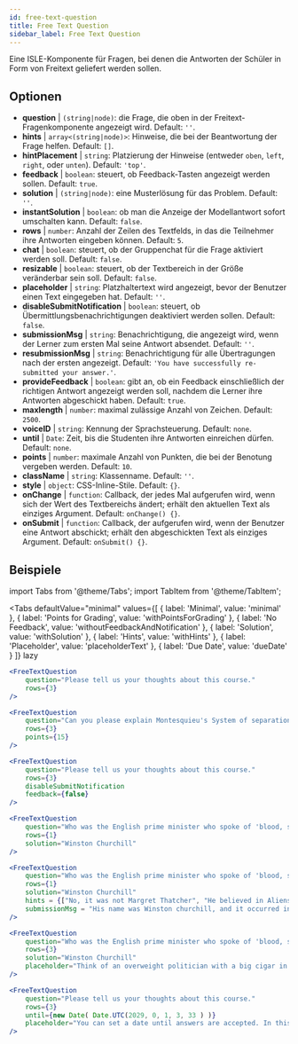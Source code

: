 ```yaml
---
id: free-text-question 
title: Free Text Question
sidebar_label: Free Text Question
---
```


Eine ISLE-Komponente für Fragen, bei denen die Antworten der Schüler in Form von Freitext geliefert werden sollen.

## Optionen

* __question__ | `(string|node)`: die Frage, die oben in der Freitext-Fragenkomponente angezeigt wird. Default: `''`.
* __hints__ | `array<(string|node)>`: Hinweise, die bei der Beantwortung der Frage helfen. Default: `[]`.
* __hintPlacement__ | `string`: Platzierung der Hinweise (entweder `oben`, `left`, `right`, oder `unten`). Default: `'top'`.
* __feedback__ | `boolean`: steuert, ob Feedback-Tasten angezeigt werden sollen. Default: `true`.
* __solution__ | `(string|node)`: eine Musterlösung für das Problem. Default: `''`.
* __instantSolution__ | `boolean`: ob man die Anzeige der Modellantwort sofort umschalten kann. Default: `false`.
* __rows__ | `number`: Anzahl der Zeilen des Textfelds, in das die Teilnehmer ihre Antworten eingeben können. Default: `5`.
* __chat__ | `boolean`: steuert, ob der Gruppenchat für die Frage aktiviert werden soll. Default: `false`.
* __resizable__ | `boolean`: steuert, ob der Textbereich in der Größe veränderbar sein soll. Default: `false`.
* __placeholder__ | `string`: Platzhaltertext wird angezeigt, bevor der Benutzer einen Text eingegeben hat. Default: `''`.
* __disableSubmitNotification__ | `boolean`: steuert, ob Übermittlungsbenachrichtigungen deaktiviert werden sollen. Default: `false`.
* __submissionMsg__ | `string`: Benachrichtigung, die angezeigt wird, wenn der Lerner zum ersten Mal seine Antwort absendet. Default: `''`.
* __resubmissionMsg__ | `string`: Benachrichtigung für alle Übertragungen nach der ersten angezeigt. Default: `'You have successfully re-submitted your answer.'`.
* __provideFeedback__ | `boolean`: gibt an, ob ein Feedback einschließlich der richtigen Antwort angezeigt werden soll, nachdem die Lerner ihre Antworten abgeschickt haben. Default: `true`.
* __maxlength__ | `number`: maximal zulässige Anzahl von Zeichen. Default: `2500`.
* __voiceID__ | `string`: Kennung der Sprachsteuerung. Default: `none`.
* __until__ | `Date`: Zeit, bis die Studenten ihre Antworten einreichen dürfen. Default: `none`.
* __points__ | `number`: maximale Anzahl von Punkten, die bei der Benotung vergeben werden. Default: `10`.
* __className__ | `string`: Klassenname. Default: `''`.
* __style__ | `object`: CSS-Inline-Stile. Default: `{}`.
* __onChange__ | `function`: Callback, der jedes Mal aufgerufen wird, wenn sich der Wert des Textbereichs ändert; erhält den aktuellen Text als einziges Argument. Default: `onChange() {}`.
* __onSubmit__ | `function`: Callback, der aufgerufen wird, wenn der Benutzer eine Antwort abschickt; erhält den abgeschickten Text als einziges Argument. Default: `onSubmit() {}`.


## Beispiele

import Tabs from '@theme/Tabs';
import TabItem from '@theme/TabItem';

<Tabs
    defaultValue="minimal"
    values={[
        { label: 'Minimal', value: 'minimal' },
        { label: 'Points for Grading', value: 'withPointsForGrading' },
        { label: 'No Feedback', value: 'withoutFeedbackAndNotification' },
        { label: 'Solution', value: 'withSolution' },
        { label: 'Hints', value: 'withHints' },
        { label: 'Placeholder', value: 'placeholderText' },
        { label: 'Due Date', value: 'dueDate' }
    ]}
    lazy
>

<TabItem value="minimal" >

```jsx live
<FreeTextQuestion 
    question="Please tell us your thoughts about this course." 
    rows={3} 
/>
```
</TabItem>

<TabItem value="withPointsForGrading" >

```jsx live
<FreeTextQuestion 
    question="Can you please explain Montesquieu's System of separation of powers?" 
    rows={3} 
    points={15}
/>
```

</TabItem>

<TabItem value="withoutFeedbackAndNotification" >

```jsx live
<FreeTextQuestion 
    question="Please tell us your thoughts about this course." 
    rows={3}
    disableSubmitNotification 
    feedback={false}
/>
```

</TabItem>

<TabItem value="withSolution" > 

```jsx live
<FreeTextQuestion 
    question="Who was the English prime minister who spoke of 'blood, sweat and tears'?" 
    rows={1} 
    solution="Winston Churchill" 
/>
```

</TabItem>

<TabItem value="withHints" >

```jsx live
<FreeTextQuestion 
    question="Who was the English prime minister who spoke of 'blood, sweat and tears'?" 
    rows={1} 
    solution="Winston Churchill" 
    hints = {["No, it was not Margret Thatcher", "He believed in Aliens by the way", "His first name was Winston - like the guy in 1984"]}
    submissionMsg = "His name was Winston churchill, and it occurred in a speech given by him to the House of Commons of the Parliament of the United Kingdom on 13 May 1940. The speech is sometimes known by that name"
/>
```

</TabItem>

<TabItem value="placeholderText" >

```jsx live
<FreeTextQuestion 
    question="Who was the English prime minister who spoke of 'blood, sweat and tears'?" 
    rows={3} 
    solution="Winston Churchill" 
    placeholder="Think of an overweight politician with a big cigar in his mouth."
/>
```

</TabItem>

<TabItem value="dueDate" >

```jsx live
<FreeTextQuestion 
    question="Please tell us your thoughts about this course." 
    rows={3} 
    until={new Date( Date.UTC(2029, 0, 1, 3, 33 ) )}
    placeholder="You can set a date until answers are accepted. In this case it is 2020, 1st of January, 3:30 am UTC time."
/>
```

</TabItem>

</Tabs>

